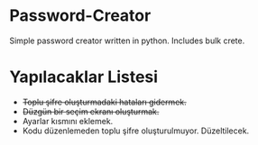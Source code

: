 # Password-Creator
Simple password creator written in python. Includes bulk crete.


# Yapılacaklar Listesi
- ~~Toplu şifre oluşturmadaki hataları gidermek.~~
- ~~Düzgün bir seçim ekranı oluşturmak.~~
- Ayarlar kısmını eklemek.
- Kodu düzenlemeden toplu şifre oluşturulmuyor. Düzeltilecek.
